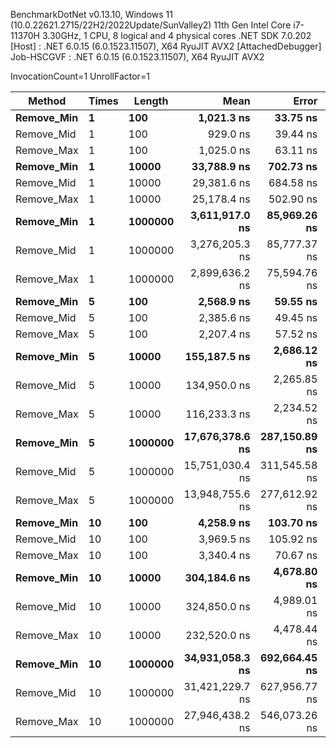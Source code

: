 
BenchmarkDotNet v0.13.10, Windows 11 (10.0.22621.2715/22H2/2022Update/SunValley2)
11th Gen Intel Core i7-11370H 3.30GHz, 1 CPU, 8 logical and 4 physical cores
.NET SDK 7.0.202
  [Host]     : .NET 6.0.15 (6.0.1523.11507), X64 RyuJIT AVX2 [AttachedDebugger]
  Job-HSCGVF : .NET 6.0.15 (6.0.1523.11507), X64 RyuJIT AVX2

InvocationCount=1  UnrollFactor=1  

 Method     | Times | Length  | Mean            | Error         | StdDev          | Median          | Gen0       | Gen1      | Allocated    |
----------- |------ |-------- |----------------:|--------------:|----------------:|----------------:|-----------:|----------:|-------------:|
 **Remove_Min** | **1**     | **100**     |      **1,021.3 ns** |      **33.75 ns** |        **93.51 ns** |      **1,000.0 ns** |          **-** |         **-** |      **2.85 KB** |
 Remove_Mid | 1     | 100     |        929.0 ns |      39.44 ns |       111.88 ns |        900.0 ns |          - |         - |      2.85 KB |
 Remove_Max | 1     | 100     |      1,025.0 ns |      63.11 ns |       186.07 ns |      1,000.0 ns |          - |         - |      2.88 KB |
 **Remove_Min** | **1**     | **10000**   |     **33,788.9 ns** |     **702.73 ns** |     **1,958.94 ns** |     **33,450.0 ns** |          **-** |         **-** |    **234.88 KB** |
 Remove_Mid | 1     | 10000   |     29,381.6 ns |     684.58 ns |     1,874.03 ns |     28,900.0 ns |          - |         - |    234.88 KB |
 Remove_Max | 1     | 10000   |     25,178.4 ns |     502.90 ns |     1,261.69 ns |     24,900.0 ns |          - |         - |    234.91 KB |
 **Remove_Min** | **1**     | **1000000** |  **3,611,917.0 ns** |  **85,969.26 ns** |   **245,275.15 ns** |  **3,573,800.0 ns** |  **3000.0000** | **1000.0000** |  **23438.01 KB** |
 Remove_Mid | 1     | 1000000 |  3,276,205.3 ns |  85,777.37 ns |   246,111.36 ns |  3,217,100.0 ns |  3000.0000 |         - |  23438.01 KB |
 Remove_Max | 1     | 1000000 |  2,899,636.2 ns |  75,594.76 ns |   215,676.09 ns |  2,879,300.0 ns |  3000.0000 | 1000.0000 |  23438.03 KB |
 **Remove_Min** | **5**     | **100**     |      **2,568.9 ns** |      **59.55 ns** |       **166.01 ns** |      **2,600.0 ns** |          **-** |         **-** |      **11.9 KB** |
 Remove_Mid | 5     | 100     |      2,385.6 ns |      49.45 ns |       137.85 ns |      2,400.0 ns |          - |         - |      11.9 KB |
 Remove_Max | 5     | 100     |      2,207.4 ns |      57.52 ns |       164.11 ns |      2,200.0 ns |          - |         - |     12.02 KB |
 **Remove_Min** | **5**     | **10000**   |    **155,187.5 ns** |   **2,686.12 ns** |     **4,774.57 ns** |    **153,550.0 ns** |          **-** |         **-** |   **1172.05 KB** |
 Remove_Mid | 5     | 10000   |    134,950.0 ns |   2,265.85 ns |     1,892.09 ns |    134,350.0 ns |          - |         - |   1172.05 KB |
 Remove_Max | 5     | 10000   |    116,233.3 ns |   2,234.52 ns |     2,390.91 ns |    116,150.0 ns |          - |         - |   1172.17 KB |
 **Remove_Min** | **5**     | **1000000** | **17,676,378.6 ns** | **287,150.89 ns** |   **254,551.78 ns** | **17,672,450.0 ns** | **19000.0000** |         **-** | **117187.68 KB** |
 Remove_Mid | 5     | 1000000 | 15,751,030.4 ns | 311,545.58 ns |   600,242.56 ns | 15,721,800.0 ns | 19000.0000 | 1000.0000 | 117187.68 KB |
 Remove_Max | 5     | 1000000 | 13,948,755.6 ns | 277,612.92 ns |   463,828.82 ns | 13,789,400.0 ns | 19000.0000 | 1000.0000 |  117187.8 KB |
 **Remove_Min** | **10**    | **100**     |      **4,258.9 ns** |     **103.70 ns** |       **289.09 ns** |      **4,200.0 ns** |          **-** |         **-** |     **22.68 KB** |
 Remove_Mid | 10    | 100     |      3,969.5 ns |     105.92 ns |       303.90 ns |      3,900.0 ns |          - |         - |     22.68 KB |
 Remove_Max | 10    | 100     |      3,340.4 ns |      70.67 ns |       195.82 ns |      3,400.0 ns |          - |         - |     22.91 KB |
 **Remove_Min** | **10**    | **10000**   |    **304,184.6 ns** |   **4,678.80 ns** |     **3,907.01 ns** |    **303,500.0 ns** |          **-** |         **-** |   **2342.99 KB** |
 Remove_Mid | 10    | 10000   |    324,850.0 ns |   4,989.01 ns |     4,422.63 ns |    324,000.0 ns |          - |         - |   2342.99 KB |
 Remove_Max | 10    | 10000   |    232,520.0 ns |   4,478.44 ns |     4,189.14 ns |    231,200.0 ns |          - |         - |   2343.23 KB |
 **Remove_Min** | **10**    | **1000000** | **34,931,058.3 ns** | **692,664.45 ns** |   **540,786.84 ns** | **34,902,450.0 ns** | **38000.0000** |         **-** | **234374.24 KB** |
 Remove_Mid | 10    | 1000000 | 31,421,229.7 ns | 627,956.77 ns | 1,455,385.30 ns | 31,108,550.0 ns | 38000.0000 | 1000.0000 | 234374.24 KB |
 Remove_Max | 10    | 1000000 | 27,946,438.2 ns | 546,073.26 ns |   881,806.53 ns | 27,870,400.0 ns | 38000.0000 |         - | 234374.48 KB |

